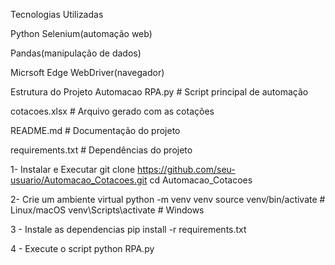 Tecnologias Utilizadas

Python
  Selenium(automação web)
  
  Pandas(manipulação de dados)
  
  Micrsoft Edge WebDriver(navegador)

Estrutura do Projeto
Automacao
RPA.py                # Script principal de automação

cotacoes.xlsx          # Arquivo gerado com as cotações

README.md              # Documentação do projeto

requirements.txt       # Dependências do projeto

1- Instalar e Executar
git clone https://github.com/seu-usuario/Automacao_Cotacoes.git
cd Automacao_Cotacoes

2- Crie um ambiente virtual
python -m venv venv
source venv/bin/activate  # Linux/macOS
venv\Scripts\activate      # Windows

3 - Instale as dependencias
pip install -r requirements.txt

4 - Execute o script
python RPA.py
